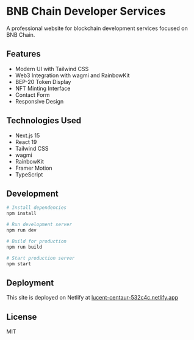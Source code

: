 # BNB Chain Developer Services

A professional website for blockchain development services focused on BNB Chain.

## Features

- Modern UI with Tailwind CSS
- Web3 Integration with wagmi and RainbowKit
- BEP-20 Token Display
- NFT Minting Interface
- Contact Form
- Responsive Design

## Technologies Used

- Next.js 15
- React 19
- Tailwind CSS
- wagmi
- RainbowKit
- Framer Motion
- TypeScript

## Development

```bash
# Install dependencies
npm install

# Run development server
npm run dev

# Build for production
npm run build

# Start production server
npm start
```

## Deployment

This site is deployed on Netlify at [lucent-centaur-532c4c.netlify.app](https://lucent-centaur-532c4c.netlify.app)

## License

MIT